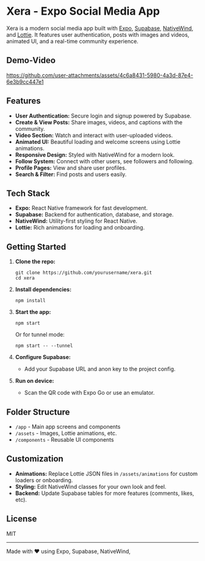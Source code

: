 # Xera - Expo Social Media App

Xera is a modern social media app built with [Expo](https://expo.dev/), [Supabase](https://supabase.com/), [NativeWind](https://www.nativewind.dev/), and [Lottie](https://lottiefiles.com/). It features user authentication, posts with images and videos, animated UI, and a real-time community experience.

## Demo-Video


https://github.com/user-attachments/assets/4c6a8431-5980-4a3d-87e4-6e3b9cc447e1



## Features

- **User Authentication:** Secure login and signup powered by Supabase.
- **Create & View Posts:** Share images, videos, and captions with the community.
- **Video Section:** Watch and interact with user-uploaded videos.
- **Animated UI:** Beautiful loading and welcome screens using Lottie animations.
- **Responsive Design:** Styled with NativeWind for a modern look.
- **Follow System:** Connect with other users, see followers and following.
- **Profile Pages:** View and share user profiles.
- **Search & Filter:** Find posts and users easily.

## Tech Stack

- **Expo:** React Native framework for fast development.
- **Supabase:** Backend for authentication, database, and storage.
- **NativeWind:** Utility-first styling for React Native.
- **Lottie:** Rich animations for loading and onboarding.

## Getting Started

1. **Clone the repo:**
   ```
   git clone https://github.com/yourusername/xera.git
   cd xera
   ```

2. **Install dependencies:**
   ```
   npm install
   ```

3. **Start the app:**
   ```
   npm start
   ```
   Or for tunnel mode:
   ```
   npm start -- --tunnel
   ```

4. **Configure Supabase:**
   - Add your Supabase URL and anon key to the project config.

5. **Run on device:**
   - Scan the QR code with Expo Go or use an emulator.

## Folder Structure

- `/app` - Main app screens and components
- `/assets` - Images, Lottie animations, etc.
- `/components` - Reusable UI components

## Customization

- **Animations:** Replace Lottie JSON files in `/assets/animations` for custom loaders or onboarding.
- **Styling:** Edit NativeWind classes for your own look and feel.
- **Backend:** Update Supabase tables for more features (comments, likes, etc).

## License

MIT

---

Made with ❤️ using Expo, Supabase, NativeWind,

